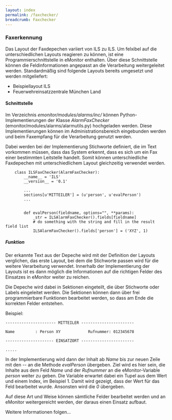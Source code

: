 ```yaml
---
layout: index
permalink: /faxchecker/
breadcrumb: Faxchecker
---
```


### Faxerkennung

Das Layout der Faxdepechen variiert von ILS zu ILS. Um felxibel auf die unterschiedlichen Layouts reagieren zu können, 
ist eine Programmierschnittstelle in eMonitor enthalten. Über diese Schnittstelle können die Feldinformationen angepasst an die 
Verarbeitung weitergeleitet werden. Standardmäßig sind folgende Layouts bereits umgesetzt und werden mitgeliefert:

- Beispiellayout ILS
- Feuerwehreinsatzzentrale München Land

#### Schnittstelle

Im Verzeichnis *emonitor/modules/alarms/inc/* können Python-Implementierungen der Klasse *AlarmFaxChecker* (emonitor/modules/alarms/alarmutils.py) 
hochgeladen werden. Diese Implementierungen können im Administrationsbereich eingebunden werden und beim Faxempfang für die Verarbeitung genutzt werden.

Dabei werden bei der Implementierung Stichworte definiert, die im Text vorkommen müssen, dass das System erkennt, dass es sich um ein Fax einer 
bestimmten Leitstelle handelt. Somit können unterschiedliche Faxdepechen mit unterschiedlichem Layout gleichzeitig verwendet werden.

```
    class ILSFaxChecker(AlarmFaxChecker):
        __name__ = 'ILS'
        __version__ = '0.1'
    
        ...
        sections[u'MITTEILER'] = (u'person', u'evalPerson')
        ...
    
    
        def evalPerson(fieldname, options="", **params):
            _str = ILSAlarmFaxChecker().fields[fieldname]
            # do something with the string and fill in the result field list
            ILSAlarmFaxChecker().fields['person'] = ('XYZ', 1)
```

##### Funktion

Der erkannte Text aus der Depeche wird mit der Definition der Layouts verglichen, das erste Layout, bei dem die Stichworte passen wird für die weitere 
Verarbeitung verwendet. Innerhalb der Implementierung der Layouts ist es dann möglich die Informationen auf die richtigen Felder des Einsatzes in 
eMonitor weiter zu reichen.

Die Depeche wird dabei in Sektionen eingeteilt, die über Stichworte oder Labels eingeleitet werden. Die Sektionen können dann über frei programmierbare 
Funktionen bearbeitet werden, so dass am Ende die korrekten Felder entstehen.

Beispiel:

 ```
 ---------------------- MITTEILER -----------------------
 
 Name         : Person XY            Rufnummer: 012345678
 
 --------------------- EINSATZORT -----------------------
 
 .....
 ```
 
 In der Implementierung wird dann der Inhalt ab *Name* bis zur neuen Zeile mit den *--* an die Methode *evalPerson* übergeben. Ziel wird es hier sein, die 
 Inhalte aus dem Feld *Name* und der *Rufnummer* an die eMonitor-Variable *person* weiter zu geben. Die Variable erwartet dabei ein Tupel aus dem Wert und 
 einem Index, im Beispiel 1. Damit wird gezeigt, dass der Wert für das Feld bearbeitet wurde. Ansonsten wird die *0* übergeben.
 
 Auf diese Art und Weise können sämtliche Felder bearbeitet werden und an eMonitor weitergereicht werden, der daraus einen Einsatz aufbaut.
 
 Weitere Informationen folgen...
 
